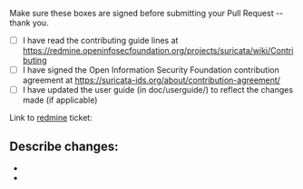 Make sure these boxes are signed before submitting your Pull Request
-- thank you.

- [ ] I have read the contributing guide lines at
  https://redmine.openinfosecfoundation.org/projects/suricata/wiki/Contributing
- [ ] I have signed the Open Information Security Foundation
  contribution agreement at
  https://suricata-ids.org/about/contribution-agreement/
- [ ] I have updated the user guide (in doc/userguide/) to reflect the
  changes made (if applicable)

Link to [redmine](https://redmine.openinfosecfoundation.org/projects/suricata/issues) ticket:

Describe changes:
-
-
-
